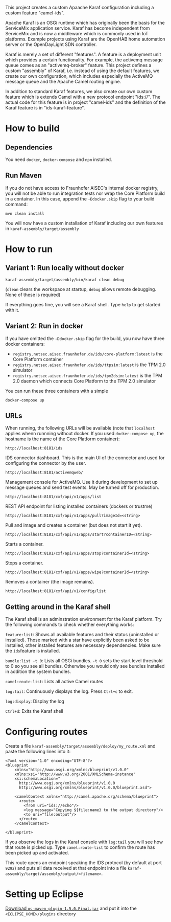 This project creates a custom Apaache Karaf configuration including a custom feature "camel-ids".

Apache Karaf is an OSGi runtime which has originally been the basis for the ServiceMix application service. Karaf has become independent from ServiceMix and is now a middleware which is commonly used in IoT platforms. Example projects using Karaf are the OpenHAB home automation server or the OpenDayLight SDN controller.

Karaf is merely a set of different "features". A feature is a deployment unit which provides a certain functionality. For example, the activemq message queue comes as an "activemq-broker" feature. This project defines a custom "assembly" of Karaf, i.e. instead of using the default features, we create our own configuration, which includes especially the ActiveMQ message queue and the Apache Camel routing engine.

In addition to standard Karaf features, we also create our own custom feature which is extends Camel with a new protocol endpoint "ids://". The actual code for this feature is in project "camel-ids" and the definition of the Karaf feature is in "ids-karaf-feature".



# How to build

## Dependencies

You need `docker`, `docker-compose` and `npm` installed.


## Run Maven

If you do not have access to Fraunhofer AISEC's internal docker registry, you will not be able to run integration tests nor wrap the Core Platform build in a container. In this case, append the `-Ddocker.skip` flag to your build command:

```
mvn clean install
```

You will now have a custom installation of Karaf including our own features in `karaf-assembly/target/assembly`


# How to run


## Variant 1: Run locally without docker

```
karaf-assembly/target/assembly/bin/karaf clean debug
```

(`clean` clears the workspace at startup, `debug` allows remote debugging. None of these is required)


If everything goes fine, you will see a Karaf shell. Type `help` to get started with it.





## Variant 2: Run in docker

If you have omitted the `-Ddocker.skip` flag for the build, you now have three docker containers:

- `registry.netsec.aisec.fraunhofer.de/ids/core-platform:latest` is the Core Platform container
- `registry.netsec.aisec.fraunhofer.de/ids/ttpsim:latest` is the TPM 2.0 simulator
- `registry.netsec.aisec.fraunhofer.de/ids/tpm2dsim:latest` is the TPM 2.0 daemon which connects Core Platform to the TPM 2.0 simulator

You can run these three containers with a simple

```
docker-compose up
```



## URLs

When running, the following URLs will be available (note that `localhost` applies whenn runnning without docker. If you used `docker-compose up`, the hostname is the name of the Core Platform container):


`http://localhost:8181/ids`

IDS connector dashboard. This is the main UI of the connector and used for configuring the connector by the user.


`http://localhost:8181/activemqweb/`

Management console for ActiveMQ. Use it during development to set up message queues and send test events. May be turned off for production.


`http://localhost:8181/cxf/api/v1/apps/list`

REST API endpoint for listing installed containers (dockers or trustme)

`http://localhost:8181/cxf/api/v1/apps/pull?imageId=<string>`

Pull and image and creates a container (but does not start it yet).

`http://localhost:8181/cxf/api/v1/apps/start?containerID=<string>`

Starts a container.

`http://localhost:8181/cxf/api/v1/apps/stop?containerId=<string>`

Stops a container.


`http://localhost:8181/cxf/api/v1/apps/wipe?containerId=<string>`

Removes a container (the image remains).

`http://localhost:8181/cxf/api/v1/config/list`


## Getting around in the Karaf shell

The Karaf shell is an adminstration environment for the Karaf platform. Try the following commands to check whether everything works:

`feature:list`: Shows all available features and their status (uninstalled or installed). Those marked with a star have explicitly been asked to be installed, other installed features are necessary dependencies. Make sure the `ids`feature is installed.

`bundle:list -t 0`: Lists all OSGi bundles. `-t 0` sets the start level threshold to 0 so you see all bundles. Otherwise you would only see bundles installed in addition the system bundles.

`camel:route-list`: Lists all active Camel routes

`log:tail`: Continuously displays the log. Press `Ctrl+c` to exit.

`log:display`: Display the log

`Ctrl+d`: Exits the Karaf shell




# Configuring routes

Create a file `karaf-assembly/target/assembly/deploy/my_route.xml` and paste the following lines into it:

```
<?xml version="1.0" encoding="UTF-8"?>
<blueprint
    xmlns="http://www.osgi.org/xmlns/blueprint/v1.0.0"
    xmlns:xsi="http://www.w3.org/2001/XMLSchema-instance"
    xsi:schemaLocation="
      http://www.osgi.org/xmlns/blueprint/v1.0.0
      http://www.osgi.org/xmlns/blueprint/v1.0.0/blueprint.xsd">

    <camelContext xmlns="http://camel.apache.org/schema/blueprint">
      <route>
        <from uri="ids://echo"/>
        <log message="Copying ${file:name} to the output directory"/>
        <to uri="file:output"/>
      </route>
    </camelContext>

</blueprint>
```

If you observe the logs in the Karaf console with `log:tail` you will see how that route is picked up. Type `camel:route-list` to confirm the route has been picked up and activated. 

This route opens an endpoint speaking the IDS protocol (by default at port `9292`) and puts all data received at that endpoint into a file `karaf-assembly/target/assembly/output/<filename>`. 

# Setting up Eclipse

 <a href="http://repo1.maven.org/maven2/kr/motd/maven/os-maven-plugin/1.5.0.Final/os-maven-plugin-1.5.0.Final.jar">Download <code>os-maven-plugin-1.5.0.Final.jar</code></a> and put it into the <code>&lt;ECLIPSE_HOME&gt;/plugins</code> directory